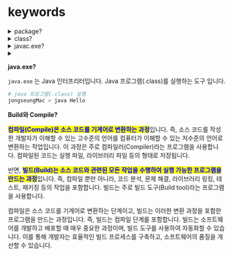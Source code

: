 # keywords

<details>

<summary>package?</summary>

Java 패키지는 Java 클래스를 논리적으로 그룹화하는 방법입니다. 패키지는 클래스와 인터페이스를 조직적으로 정리하여 관리하기 쉽게 합니다. 패키지는 도메인 이름을 역순으로 나열하여 지정하며, 각 패키지는 하나 이상의 클래스나 서브 패키지를 포함할 수 있습니다.



Java 패키지는 `package` 키워드를 사용하여 선언됩니다. 예를 들어, `com.example.packageName` 패키지에 있는 `MyClass` 클래스를 선언하려면 다음과 같이 코드를 작성할 수 있습니다.



```java
package com.example.packageName;

public class MyClass {
    // 클래스 구현 내용
}
```



Java 패키지는 다른 패키지의 클래스를 사용할 수 있습니다. 이를 위해서는 `import` 키워드를 사용하여 다른 패키지의 클래스를 가져와야 합니다. 예를 들어, `com.example.anotherPackage` 패키지에 있는 `AnotherClass` 클래스를 사용하려면, 다음과 같이 `import` 구문을 작성합니다.



```java
package com.example.packageName;

import com.example.anotherPackage.AnotherClass;

public class MyClass {
    public void myMethod() {
        // AnotherClass의 인스턴스 생성 및 사용
        AnotherClass ac = new AnotherClass();
        ac.doSomething();
    }
}
```

</details>

<details>

<summary>class?</summary>

자바 프로그램의 기본 단위입니다. 클래스는 객체의 상태(state)와 행위(behavior)를 정의하며, 이를 이용하여 객체를 생성할 수 있습니다. 즉, 실행할 코드를 작성합니다. 코드 작성자가 원하는 개념을 정리/구현하는 곳이라 말할 수 있습니다. 최소 하나 이상으로 구성될 수 있습니다.

</details>

<details>

<summary>javac.exe?</summary>

`javac.exe`는 Java 컴파일러입니다. Java 컴파일러는 Java 소스 코드 파일(.java)을 컴파일하여 바이트 코드 파일(.class)을 생성하는 도구입니다.

```sh
# JVM가 이해 할 수 있는 기계어(.class)로 변환
# 이 과정에서 디버깅 할 수 있음
jongseungMac > javac Hello.java
```

`.class`는 Java 바이트 코드 파일의 확장자입니다. Java 컴파일러(`javac`)는 Java 소스 코드 파일(`.java`)을 컴파일하여 이진 형식으로 된 바이트 코드 파일(`.class`)을 생성합니다. 이러한 바이트 코드 파일은 Java 가상 머신(JVM)에서 실행됩니다.

`.class` 파일은 Java 클래스 파일, 인터페이스 파일, 혹은 에노테이션 파일 등의 형태가 될 수 있습니다. 이 파일들은 Java 애플리케이션을 구성하는 기본 단위입니다.

`.class` 파일은 이진 형식으로 되어 있으며, 특정 JVM에서 실행되는 바이트 코드로 구성됩니다. 이러한 구조는 Java 애플리케이션의 이식성(portability)과 보안성(security)을 높이는 데 도움을 줍니다. 또한, `.class` 파일은 컴파일러나 빌드 도구 등 다양한 도구들에서 사용되며, 이를 이용하여 Java 애플리케이션을 개발하고 실행할 수 있습니다.

</details>

<details>

<summary></summary>

&#x20;일ㅂ

```sh
 
```

</details>

**java.exe?**

`java.exe` 는 Java 인터프리터입니다.  Java 프로그램(.class)를 실행하는 도구 입니다.

```sh
# java 프로그램(.class) 실행
jongseungMac > java Hello  
```





**Build와 Compile?**

<mark style="color:blue;">**컴파일(Compile)은 소스 코드를 기계어로 변환하는 과정**</mark>입니다. 즉, 소스 코드를 작성한 개발자가 이해할 수 있는 고수준의 언어를 컴퓨터가 이해할 수 있는 저수준의 언어로 변환하는 작업입니다. 이 과정은 주로 컴파일러(Compiler)라는 프로그램을 사용합니다. 컴파일된 코드는 실행 파일, 라이브러리 파일 등의 형태로 저장됩니다.

반면, <mark style="color:blue;">**빌드(Build)는 소스 코드와 관련된 모든 작업을 수행하여 실행 가능한 프로그램을 만드는 과정**</mark>입니다. 즉, 컴파일 뿐만 아니라, 코드 분석, 문제 해결, 라이브러리 링킹, 테스트, 패키징 등의 작업을 포함합니다. 빌드는 주로 빌드 도구(Build tool)라는 프로그램을 사용합니다.

컴파일은 소스 코드를 기계어로 변환하는 단계이고, 빌드는 이러한 변환 과정을 포함한 프로그램을 만드는 과정입니다. 즉, 빌드는 컴파일 단계를 포함합니다. 빌드는 소프트웨어를 개발하고 배포할 때 매우 중요한 과정이며, 빌드 도구를 사용하여 자동화할 수 있습니다. 이를 통해 개발자는 효율적인 빌드 프로세스를 구축하고, 소프트웨어의 품질을 개선할 수 있습니다.
